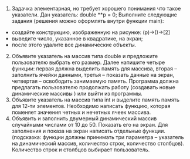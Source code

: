 1.  Задачка элементарная, но требует хорошего понимания что такое указатели. Дан указатель: double **p = 0; Выполните следующие задания (решения можно оформлять внутри функции main):
   * создайте конструкцию, изображенную на рисунке: (p)->()->[2]
   * выведите число, указанное в квадратике, на экран;
   * после этого удалите все динамические объекты.
2. Объявите указатель на массив типа double и предложите пользователю выбрать его размер. Далее напишите четыре функции: первая должна выделить память для массива, вторая  – заполнить ячейки данными, третья – показать данные на экран, четвертая – освободить занимаемую память.  Программа должна предлагать пользователю продолжать работу (создавать новые динамические массивы ) или выйти из программы.
3. Объявите указатель на массив типа int и выделите память память для 12-ти элементов. Необходимо написать функцию, которая поменяет значения четных и нечетных ячеек массива.
4. Объявить и заполнить двумерный динамический массив случайными числами от 10 до 50. Показать его на экран. Для заполнения и показа на экран написать отдельные функции. (подсказка: функции должны принимать три параметра – указатель на динамический массив, количество строк, количество столбцов).  Количество строк и столбцов выбирает пользователь.